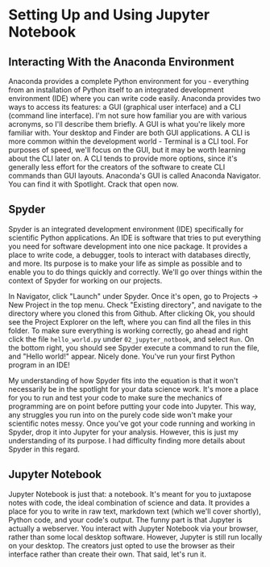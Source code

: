 # Setting Up and Using Jupyter Notebook
## Interacting With the Anaconda Environment
Anaconda provides a complete Python environment for you - everything from an installation of Python itself to an integrated development environment (IDE) where you can write code easily. Anaconda provides two ways to access its features: a GUI (graphical user interface) and a CLI (command line interface). I'm not sure how familiar you are with various acronyms, so I'll describe them briefly. A GUI is what you're likely more familiar with. Your desktop and Finder are both GUI applications. A CLI is more common within the development world - Terminal is a CLI tool. For purposes of speed, we'll focus on the GUI, but it may be worth learning about the CLI later on. A CLI tends to provide more options, since it's generally less effort for the creators of the software to create CLI commands than GUI layouts. Anaconda's GUI is called Anaconda Navigator. You can find it with Spotlight. Crack that open now.

## Spyder
Spyder is an integrated development environment (IDE) specifically for scientific Python applications. An IDE is software that tries to put everything you need for software development into one nice package. It provides a place to write code, a debugger, tools to interact with databases directly, and more. Its purpose is to make your life as simple as possible and to enable you to do things quickly and correctly. We'll go over things within the context of Spyder for working on our projects.

In Navigator, click "Launch" under Spyder. Once it's open, go to Projects -> New Project in the top menu. Check "Existing directory", and navigate to the directory where you cloned this from Github. After clicking Ok, you should see the Project Explorer on the left, where you can find all the files in this folder. To make sure everything is working correctly, go ahead and right click the file `hello_world.py` under `02_jupyter_notbook`, and select `Run`. On the bottom right, you should see Spyder execute a command to run the file, and "Hello world!" appear. Nicely done. You've run your first Python program in an IDE!

My understanding of how Spyder fits into the equation is that it won't necessarily be in the spotlight for your data science work. It's more a place for you to run and test your code to make sure the mechanics of programming are on point before putting your code into Jupyter. This way, any struggles you run into on the purely code side won't make your scientific notes messy. Once you've got your code running and working in Spyder, drop it into Jupyter for your analysis. However, this is just my understanding of its purpose. I had difficulty finding more details about Spyder in this regard.

## Jupyter Notebook
Jupyter Notebook is just that: a notebook. It's meant for you to juxtapose notes with code, the ideal combination of science and data. It provides a place for you to write in raw text, markdown text (which we'll cover shortly), Python code, and your code's output. The funny part is that Jupyter is actually a webserver. You interact with Jupyter Notebook via your browser, rather than some local desktop software. However, Jupyter is still run locally on your desktop. The creators just opted to use the browser as their interface rather than create their own. That said, let's run it.
